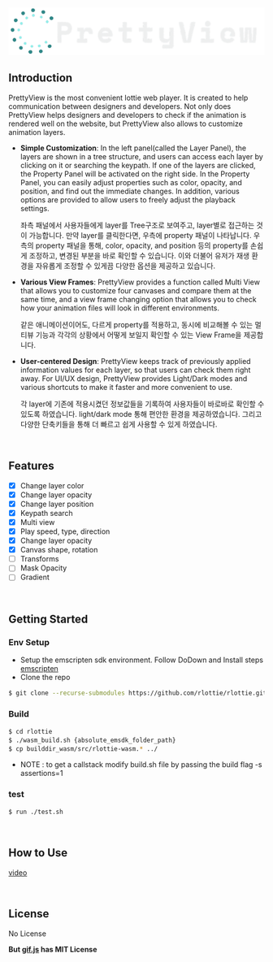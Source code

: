 <center><img src="./static/logo.png"></center>

## Introduction
PrettyView is the most convenient lottie web player. It is created to help communication between designers and developers. Not only does PrettyView helps designers and developers to check if the animation is rendered well on the website, but PrettyView also allows to customize animation layers.

- **Simple Customization**: In the left panel(called the Layer Panel), the layers are shown in a tree structure, and users can access each layer by clicking on it or searching the keypath. If one of the layers are clicked, the Property Panel will be activated on the right side. In the Property Panel, you can easily adjust properties such as color, opacity, and position, and find out the immediate changes. In addition, various options are provided to allow users to freely adjust the playback settings.

    좌측 패널에서 사용자들에게 layer를 Tree구조로 보여주고, layer별로 접근하는 것이 가능합니다. 만약 layer를 클릭한다면, 우측에 property 패널이 나타납니다. 우측의 property 패널을 통해, color, opacity, and position 등의 property를 손쉽게 조정하고, 변경된 부분을 바로 확인할 수 있습니다. 이와 더불어 유저가 재생 환경을 자유롭게 조정할 수 있게끔 다양한 옵션을 제공하고 있습니다.

- **Various View Frames**: PrettyView provides a function called Multi View that allows you to customize four canvases and compare them at the same time, and a view frame changing option that allows you to check how your animation files will look in different environments.

    같은 애니메이션이어도, 다르게 property를 적용하고, 동시에 비교해볼 수 있는 멀티뷰 기능과 각각의 상황에서 어떻게 보일지 확인할 수 있는 View Frame을 제공합니다.

- **User-centered Design**: PrettyView keeps track of previously applied information values for each layer, so that users can check them right away. For UI/UX design, PrettyView provides Light/Dark modes and various shortcuts to make it faster and more convenient to use.

    각 layer에 기존에 적용시켰던 정보값들을 기록하여 사용자들이 바로바로 확인할 수 있도록 하였습니다. light/dark mode 통해 편안한 환경을 제공하였습니다. 그리고 다양한 단축키들을 통해 더 빠르고 쉽게 사용할 수 있게 하였습니다.

<br>

## Features
- [x] Change layer color
- [x] Change layer opacity
- [x] Change layer position
- [x] Keypath search
- [x] Multi view
- [x] Play speed, type, direction
- [x] Change layer opacity
- [x] Canvas shape, rotation
- [ ] Transforms
- [ ] Mask Opacity
- [ ] Gradient

<br>

## Getting Started
### Env Setup

- Setup the emscripten sdk environment. Follow  DoDown and Install steps [emscripten](https://emscripten.org/docs/getting_started/downloads.html)
- Clone the repo
```bash
$ git clone --recurse-submodules https://github.com/rlottie/rlottie.github.io.git
```

### Build
```bash
$ cd rlottie
$ ./wasm_build.sh {absolute_emsdk_folder_path}
$ cp builddir_wasm/src/rlottie-wasm.* ../
```
- NOTE : to get a callstack modify build.sh file by passing the build flag -s assertions=1


### test
```bash
$ run ./test.sh
```

<br>

## How to Use

[video](https://youtu.be/Fz7KcsjXHv8)

<br>

## License

No License

**But [gif.js](https://github.com/jnordberg/gif.js) has MIT License**
